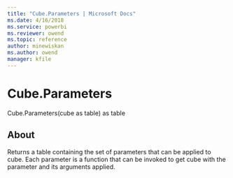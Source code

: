 ```yaml
---
title: "Cube.Parameters | Microsoft Docs"
ms.date: 4/16/2018
ms.service: powerbi
ms.reviewer: owend
ms.topic: reference
author: minewiskan
ms.author: owend
manager: kfile
---
```

# Cube.Parameters
Cube.Parameters(cube as table) as table  
  
## About  
Returns a table containing the set of parameters that can be applied to cube. Each parameter is a function that can be invoked to get cube with the parameter and its arguments applied.  
  
